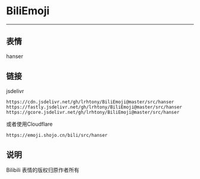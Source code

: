 # BiliEmoji
---
## 表情
hanser
## 链接
jsdelivr
```
https://cdn.jsdelivr.net/gh/lrhtony/BiliEmoji@master/src/hanser
https://fastly.jsdelivr.net/gh/lrhtony/BiliEmoji@master/src/hanser
https://gcore.jsdelivr.net/gh/lrhtony/BiliEmoji@master/src/hanser
```
或者使用Cloudflare
```
https://emoji.shojo.cn/bili/src/hanser
```
## 说明
Bilibili 表情的版权归原作者所有

